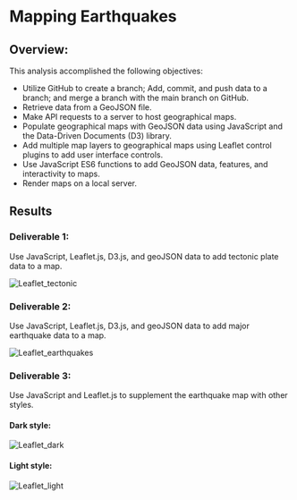 # Mapping Earthquakes

## Overview:
This analysis accomplished the following objectives: 
* Utilize GitHub to create a branch; Add, commit, and push data to a branch; and merge a branch with the main branch on GitHub.
* Retrieve data from a GeoJSON file.
* Make API requests to a server to host geographical maps.
* Populate geographical maps with GeoJSON data using JavaScript and the Data-Driven Documents (D3) library.
* Add multiple map layers to geographical maps using Leaflet control plugins to add user interface controls.
* Use JavaScript ES6 functions to add GeoJSON data, features, and interactivity to maps.
* Render maps on a local server.

## Results

### Deliverable 1:
Use JavaScript, Leaflet.js, D3.js, and geoJSON data to add tectonic plate data to a map.

![Leaflet_tectonic](https://user-images.githubusercontent.com/100387078/170882126-800d9d47-feb2-4a18-9f55-bd885bbb7025.png)

### Deliverable 2:
Use JavaScript, Leaflet.js, D3.js, and geoJSON data to add major earthquake data to a map.

![Leaflet_earthquakes](https://user-images.githubusercontent.com/100387078/170882188-8743641f-b849-4f5c-bf4d-75df34c0471d.png)

### Deliverable 3:
Use JavaScript and Leaflet.js to supplement the earthquake map with other styles.

#### Dark style:
![Leaflet_dark](https://user-images.githubusercontent.com/100387078/170882252-f399b859-aef4-4a1e-b3fa-1bbcdd004ef4.png)

#### Light style: 
![Leaflet_light](https://user-images.githubusercontent.com/100387078/170882258-2c115674-b795-43a0-9170-cbbcc2faddc3.png)


